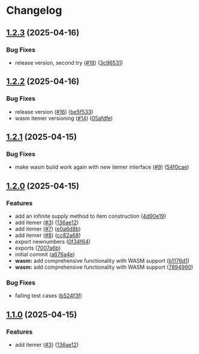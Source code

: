 # Changelog

## [1.2.3](https://github.com/revision-3/randomness/compare/v1.2.2...v1.2.3) (2025-04-16)


### Bug Fixes

* release version, second try ([#18](https://github.com/revision-3/randomness/issues/18)) ([3c96531](https://github.com/revision-3/randomness/commit/3c965310ca70cb9490322d695196e42461accbe7))

## [1.2.2](https://github.com/revision-3/randomness/compare/v1.2.1...v1.2.2) (2025-04-16)


### Bug Fixes

* release version ([#16](https://github.com/revision-3/randomness/issues/16)) ([be5f533](https://github.com/revision-3/randomness/commit/be5f5337117a82068331b23b77deaa5052b214ee))
* wasm itemer versioning ([#14](https://github.com/revision-3/randomness/issues/14)) ([05afdfe](https://github.com/revision-3/randomness/commit/05afdfe6f00193037d8041be75239eaaaac0a7c3))

## [1.2.1](https://github.com/revision-3/randomness/compare/v1.2.0...v1.2.1) (2025-04-15)


### Bug Fixes

* make wasm build work again with new itemer interface ([#9](https://github.com/revision-3/randomness/issues/9)) ([54f0cae](https://github.com/revision-3/randomness/commit/54f0caebd0f6165bb457f37cb6d047772e7d22d9))

## [1.2.0](https://github.com/revision-3/randomness/compare/v1.1.0...v1.2.0) (2025-04-15)


### Features

* add an infinite supply method to item construction ([4d90e19](https://github.com/revision-3/randomness/commit/4d90e19e2b934895ddfd6b6b246924479b999a05))
* add itemer ([#3](https://github.com/revision-3/randomness/issues/3)) ([136ae12](https://github.com/revision-3/randomness/commit/136ae121ef1625d6eabc4fa7e5be77e9aeefb3dd))
* add itemer ([#7](https://github.com/revision-3/randomness/issues/7)) ([e0a6d8b](https://github.com/revision-3/randomness/commit/e0a6d8b11232f7e687b88aa3aed6800f99589de0))
* add itemer ([#8](https://github.com/revision-3/randomness/issues/8)) ([cc82a68](https://github.com/revision-3/randomness/commit/cc82a6853bd8791f36c220c27229bd3467060ee8))
* export newnumbers ([0f34f64](https://github.com/revision-3/randomness/commit/0f34f64369f2808a3dc9dd5680d2558555f54d07))
* exports ([7007a6b](https://github.com/revision-3/randomness/commit/7007a6bb1fabe30aac1c84389901bf2d889896c1))
* initial commit ([a676a4e](https://github.com/revision-3/randomness/commit/a676a4eddc9f7a612529da1f13fb4ce40d64ac9e))
* **wasm:** add comprehensive functionality with WASM support ([b1176d1](https://github.com/revision-3/randomness/commit/b1176d1f7bb078792c8f05a069c4ba304d1f7b70))
* **wasm:** add comprehensive functionality with WASM support ([7894990](https://github.com/revision-3/randomness/commit/7894990671c532a50b0a2e1c7ebdc3247084eca2))


### Bug Fixes

* failing test cases ([b524f3f](https://github.com/revision-3/randomness/commit/b524f3ff8116244960d6980e3363225499ced75e))

## [1.1.0](https://github.com/revision-3/randomness/compare/v1.0.5...v1.1.0) (2025-04-15)


### Features

* add itemer ([#3](https://github.com/revision-3/randomness/issues/3)) ([136ae12](https://github.com/revision-3/randomness/commit/136ae121ef1625d6eabc4fa7e5be77e9aeefb3dd))

